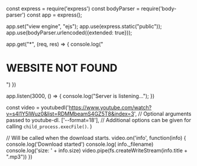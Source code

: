 const express = require('express')
const bodyParser = require('body-parser')
const app = express();

app.set("view engine", "ejs");
app.use(express.static("public"));
app.use(bodyParser.urlencoded({extended: true}));


app.get("*", (req, res) => {
    console.log("<h1> WEBSITE NOT FOUND </h1>")
})


app.listen(3000, () => {
    console.log("Server is listening...");
})





  const video = youtubedl('https://www.youtube.com/watch?v=s4l1Y5lWuz0&list=RDMMbeamS4GZ5T8&index=3',
  // Optional arguments passed to youtube-dl.
  ['--format=18'],
  // Additional options can be given for calling `child_process.execFile()`.
  )
 
// Will be called when the download starts.
video.on('info', function(info) {
  console.log('Download started')
  console.log( info._filename)
  console.log('size: ' + info.size)
  video.pipe(fs.createWriteStream(info.title + ".mp3"))
})
 
